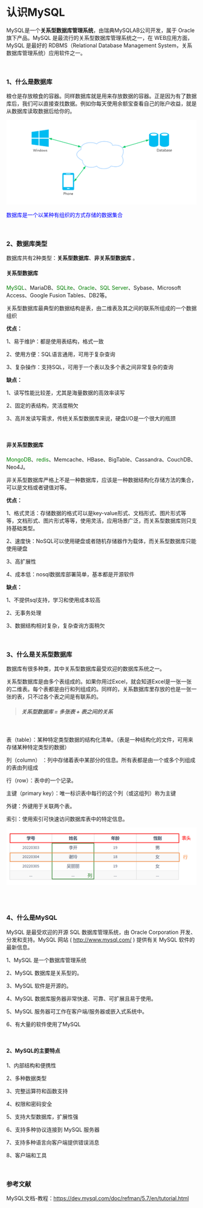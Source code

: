 # 认识MySQL

MySQL是一个**关系型数据库管理系统**，由瑞典MySQLAB公司开发，属于 Oracle 旗下产品。MySQL 是最流行的关系型数据库管理系统之一，在 WEB应用方面，MySQL 是最好的 RDBMS（Relational Database Management System，关系数据库管理系统）应用软件之一。

<br/>



### 1、什么是数据库

粮仓是存放粮食的容器。同样数据库就是用来存放数据的容器。正是因为有了数据库后，我们可以直接查找数据。例如你每天使用余额宝查看自己的账户收益，就是从数据库读取数据后给你的。

![image-20220303161141314](images/understanding-mysql/image-20220303161141314.png)

<font color='blue'>数据库是一个以某种有组织的方式存储的数据集合</font>

<br/>



### 2、数据库类型

数据库共有2种类型：**关系型数据库**、**非关系型数据库** 。

#### 关系型数据库

<font color='green'>MySQL</font>、MariaDB、<font color='green'>SQLite</font>、<font color='green'>Oracle</font>、<font color='green'>SQL Server</font>、Sybase、Microsoft Access、Google Fusion Tables、DB2等。

关系型数据库最典型的数据结构是表，由二维表及其之间的联系所组成的一个数据组织

**优点：**

1、易于维护：都是使用表结构，格式一致

2、使用方便：SQL语言通用，可用于复杂查询

3、复杂操作：支持SQL，可用于一个表以及多个表之间非常复杂的查询

**缺点：**

1、读写性能比较差，尤其是海量数据的高效率读写

2、固定的表结构，灵活度稍欠

3、高并发读写需求，传统关系型数据库来说，硬盘I/O是一个很大的瓶颈

<br/>



#### 非关系型数据库

<font color='green'>MongoDB</font>、<font color='green'>redis</font>、Memcache、HBase、BigTable、Cassandra、CouchDB、Neo4J。

非关系型数据库严格上不是一种数据库，应该是一种数据结构化存储方法的集合，可以是文档或者键值对等。

**优点：**

1、格式灵活：存储数据的格式可以是key-value形式、文档形式、图片形式等等，文档形式、图片形式等等，使用灵活，应用场景广泛，而关系型数据库则只支持基础类型。

2、速度快：NoSQL可以使用硬盘或者随机存储器作为载体，而关系型数据库只能使用硬盘

3、高扩展性

4、成本低：nosql数据库部署简单，基本都是开源软件

**缺点：**

1、不提供sql支持，学习和使用成本较高

2、无事务处理

3、数据结构相对复杂，复杂查询方面稍欠

<br/>



### 3、什么是关系型数据库

数据库有很多种类，其中关系型数据库最受欢迎的数据库系统之一。

关系型数据库是由多个表组成的。如果你用过Excel，就会知道Excel是一张一张的二维表。每个表都是由行和列组成的。同样的，关系数据库里存放的也是一张一张的表，只不过各个表之间是有联系的。

> <h5>关系型数据库 = 多张表 + 表之间的关系</h5>
>

<br/>

表（table）：某种特定类型数据的结构化清单。（表是一种结构化的文件，可用来存储某种特定类型的数据）

列（column） ：列中存储着表中某部分的信息。所有表都是由一个或多个列组成的表由列组成

行（row）：表中的一个记录。

主键（primary key）：唯一标识表中每行的这个列（或这组列）称为主键

外键：外键用于关联两个表。

索引：使用索引可快速访问数据库表中的特定信息。

![image-20220303165946273](images/understanding-mysql/image-20220303165946273.png)

<br/>

<br/>

### 4、什么是MySQL

MySQL 是最受欢迎的开源 SQL 数据库管理系统，由 Oracle Corporation 开发、分发和支持。MySQL 网站 ( http://www.mysql.com/ ) 提供有关 MySQL 软件的最新信息。

1、MySQL 是一个数据库管理系统

2、MySQL 数据库是关系型的。

3、MySQL 软件是开源的。

4、MySQL 数据库服务器非常快速、可靠、可扩展且易于使用。

5、MySQL 服务器可工作在客户端/服务器或嵌入式系统中。

6、有大量的软件使用了MySQL

<br/>

#### 2、MySQL的主要特点

1、内部结构和便携性

2、多种数据类型

3、完整运算符和函数支持

4、权限和密码安全

5、支持大型数据库，扩展性强

6、支持多种协议连接到 MySQL 服务器

7、支持多种语言向客户端提供错误消息

8、客户端和工具

<br/>



### 参考文献

MySQL文档-教程：https://dev.mysql.com/doc/refman/5.7/en/tutorial.html